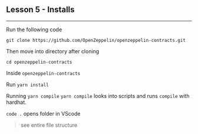 ## Lesson 5 - Installs
---

Run the following code

```git clone https://github.com/OpenZeppelin/openzeppelin-contracts.git```

Then move into directory after cloning

```cd openzeppelin-contracts```

Inside `openzeppelin-contracts`

Run `yarn install`

Running `yarn compile`
`yarn compile` looks into scripts and runs `compile` with hardhat.

`code .` opens folder in VScode

> see entire file structure
